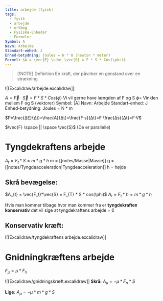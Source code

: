 ```yaml
---
title: arbejde (fysik)
tags:
  - fysik
  - arbejde
  - ordbog
  - Fysiske-Enheder
  - Formeler
Symbol: A
Navn: Arbejde
Standart-enhed: J
Enhed-betydning: joules = N * m (newton * meter)
Formel: $A = \vec{F} \cdot \vec{S} = F * S * Cos(\phi)$
---
```

> [!NOTE] Definition
> En kraft, der påvirker en genstand over en strækning

![[Excalidraw/arbejde.excalidraw]]


$A = \vec{F} \cdot \vec{S} = F * S * Cos(\phi)$ 
	Vi vil gerne have længden af F og S
$\phi =$ Vinklen mellem F og S (vektorer)
Symbol: [A]
Navn: Arbejde
Standart-enhed: J
Enhed-betydning: Joules = N * m

$P=\frac{ΔE}{Δt}=\frac{A}{Δt}=\frac{F·s}{Δt}=F \frac{Δs}{Δt}=F·V$

$\vec{F} \space || \space \vec{S}$  (De er parallelle)

# Tyngdekraftens arbejde
$A_{t} = F_{t}*S = m*g*h$
m = [[notes/Masse|Masse]]
g = [[notes/Tyngdeacceleration|Tyngdeacceleration]]
h = højde


## Skrå bevægelse:
$A_{t} = \vec{F_t}*\vec{S} = F_{T} * S * cos(\phi)$
$A_{t} = F_{t}*h = m*g*h$

Hvis man kommer tilbage hvor man kommer fra er **tyngdekraften konservativ** det vil sige at tyngdekraftens arbejde = 0
## Konservativ kræft:

![[Excalidraw/tyngdekraftens arbejde.excalidraw]]

# Gnidningkræftens arbejde
$F_{\mu} = \mu * F_{n}$

![[Excalidraw/gnidningskræft.excalidraw]]
**Skrå:**
$A_{\mu}=-\mu * F_{n}*S$

**Lige:**
$A_{\mu}=-\mu * m*g*S$
